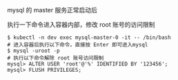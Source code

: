 mysql 的 master 服务正常启动后

执行一下命令进入容器内部，修改 root 账号的访问限制
```aidl
$ kubectl -n dev exec mysql-master-0 -it -- /bin/bash
# 进入容器后执行以下命令，直接按 Enter 即可进入mysql
$ mysql -uroot -p
# 执行以下命令解除 root 账号访问限制
mysql> ALTER USER 'root'@'%' IDENTIFIED BY '123456';
mysql> FLUSH PRIVILEGES;
```

